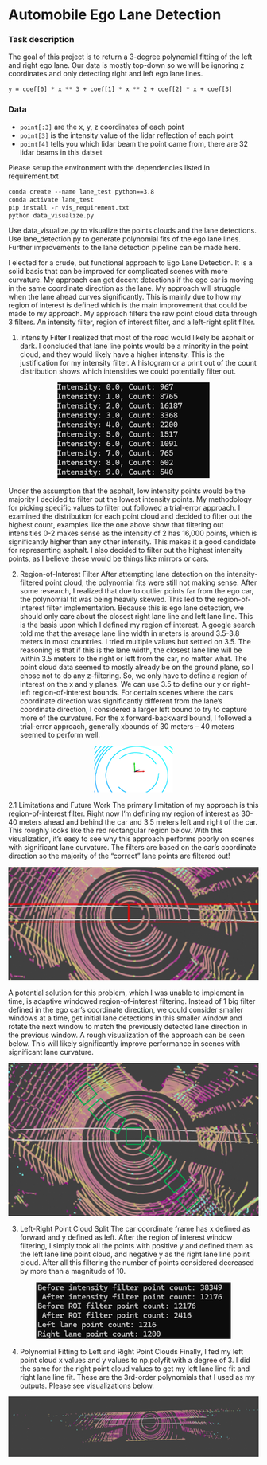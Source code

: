 # Automobile Ego Lane Detection


### Task description

The goal of this project is to return a 3-degree polynomial fitting of the left and right ego lane. Our data is mostly top-down so we will be ignoring z coordinates and only detecting right and left ego lane lines.
```
y = coef[0] * x ** 3 + coef[1] * x ** 2 + coef[2] * x + coef[3]
```

### Data 

+ `point[:3]` are the x, y, z coordinates of each point
+ `point[3]` is the intensity value of the lidar reflection of each point
+ `point[4]` tells you which lidar beam the point came from, there are 32 lidar beams in this datset

Please setup the environment with the dependencies listed in requirement.txt
```
conda create --name lane_test python==3.8
conda activate lane_test
pip install -r vis_requirement.txt
python data_visualize.py
```
Use data_visualize.py to visualize the points clouds and the lane detections.
Use lane_detection.py to generate polynomial fits of the ego lane lines. Further improvements to the lane detection pipeline can be made here.


I elected for a crude, but functional approach to Ego Lane Detection. It is a solid basis that can be improved for complicated scenes with more curvature. My approach can get decent detections if the ego car is moving in the same coordinate direction as the lane. My approach will struggle when the lane ahead curves significantly. This is mainly due to how my region of interest is defined which is the main improvement that could be made to my approach. My approach filters the raw point cloud data through 3 filters. An intensity filter, region of interest filter, and a left-right split filter. 

1.	Intensity Filter
I realized that most of the road would likely be asphalt or dark. I concluded that lane line points would be a minority in the point cloud, and they would likely have a higher intensity. This is the justification for my intensity filter. A histogram or a print out of the count distribution shows which intensities we could potentially filter out.

<p align="center">
  <img src="images/intensity_distribution.png" alt="Point Intensity Count Distribution">
</p>

Under the assumption that the asphalt, low intensity points would be the majority I decided to filter out the lowest intensity points. My methodology for picking specific values to filter out followed a trial-error approach. I examined the distribution for each point cloud and decided to filter out the highest count, examples like the one above show that filtering out intensities 0-2 makes sense as the intensity of 2 has 16,000 points, which is significantly higher than any other intensity. This makes it a good candidate for representing asphalt. I also decided to filter out the highest intensity points, as I believe these would be things like mirrors or cars. 




2.	Region-of-Interest Filter
After attempting lane detection on the intensity-filtered point cloud, the polynomial fits were still not making sense. After some research, I realized that due to outlier points far from the ego car, the polynomial fit was being heavily skewed. This led to the region-of-interest filter implementation. 
Because this is ego lane detection, we should only care about the closest right lane line and left lane line. This is the basis upon which I defined my region of interest. A google search told me that the average lane line width in meters is around 3.5-3.8 meters in most countries. I tried multiple values but settled on 3.5. The reasoning is that if this is the lane width, the closest lane line will be within 3.5 meters to the right or left from the car, no matter what. The point cloud data seemed to mostly already be on the ground plane, so I chose not to do any z-filtering. So, we only have to define a region of interest on the x and y planes. We can use 3.5 to define our y or right-left region-of-interest bounds. For certain scenes where the cars coordinate direction was significantly different from the lane’s coordinate direction, I considered a larger left bound to try to capture more of the curvature. For the x forward-backward bound, I followed a trial-error approach, generally xbounds of 30 meters – 40 meters seemed to perform well.
 
<p align="center">
  <img src="images/coordinate_system.png" alt="Coordinate system of ego car and point cloud">
</p>

2.1 Limitations and Future Work
The primary limitation of my approach is this region-of-interest filter. Right now I’m defining my region of interest as 30-40 meters ahead and behind the car and 3.5 meters left and right of the car. This roughly looks like the red rectangular region below. With this visualization, it’s easy to see why this approach performs poorly on scenes with significant lane curvature. The filters are based on the car’s coordinate direction so the majority of the “correct” lane points are filtered out!
 
<p align="center">
  <img src="images/current_approach.png" alt="Current Region-of-Interest">
</p>

A potential solution for this problem, which I was unable to implement in time, is adaptive windowed region-of-interest filtering. Instead of 1 big filter defined in the ego car’s coordinate direction, we could consider smaller windows at a time, get initial lane detections in this smaller window and rotate the next window to match the previously detected lane direction in the previous window. A rough visualization of the approach can be seen below. This will likely significantly improve performance in scenes with significant lane curvature.

 
<p align="center">
  <img src="images/proposed_approach.png" alt="Proposed Windowed Region-of-Interest approach">
</p>

3.	Left-Right Point Cloud Split
The car coordinate frame has x defined as forward and y defined as left. After the region of interest window filtering, I simply took all the points with positive y and defined them as the left lane line point cloud, and negative y as the right lane line point cloud. After all this filtering the number of points considered decreased by more than a magnitude of 10.

<p align="center">
  <img src="images/pointcount.png" alt="Point count order of magnitude smaller after filtering">
</p>

4.	Polynomial Fitting to Left and Right Point Clouds
Finally, I fed my left point cloud x values and y values to np.polyfit with a degree of 3. I did the same for the right point cloud values to get my left lane line fit and right lane line fit. These are the 3rd-order polynomials that I used as my outputs. Please see visualizations below.

![Scene 0 Lane Detection Result](images/result0.png)

